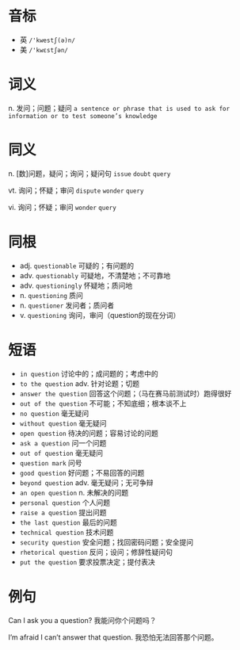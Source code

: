 # 音标

- 英 `/'kwestʃ(ə)n/`
- 美 `/'kwɛstʃən/`

# 词义

n. 发问；问题；疑问
`a sentence or phrase that is used to ask for information or to test someone’s knowledge`

# 同义

n. [数]问题，疑问；询问；疑问句
`issue` `doubt` `query`

vt. 询问；怀疑；审问
`dispute` `wonder` `query`

vi. 询问；怀疑；审问
`wonder` `query`

# 同根

- adj. `questionable` 可疑的；有问题的
- adv. `questionably` 可疑地，不清楚地；不可靠地
- adv. `questioningly` 怀疑地；质问地
- n. `questioning` 质问
- n. `questioner` 发问者；质问者
- v. `questioning` 询问，审问（question的现在分词）

# 短语

- `in question` 讨论中的；成问题的；考虑中的
- `to the question` adv. 针对论题；切题
- `answer the question` 回答这个问题；（马在赛马前测试时）跑得很好
- `out of the question` 不可能；不知底细；根本谈不上
- `no question` 毫无疑问
- `without question` 毫无疑问
- `open question` 待决的问题；容易讨论的问题
- `ask a question` 问一个问题
- `out of question` 毫无疑问
- `question mark` 问号
- `good question` 好问题；不易回答的问题
- `beyond question` adv. 毫无疑问；无可争辩
- `an open question` n. 未解决的问题
- `personal question` 个人问题
- `raise a question` 提出问题
- `the last question` 最后的问题
- `technical question` 技术问题
- `security question` 安全问题；找回密码问题；安全提问
- `rhetorical question` 反问；设问；修辞性疑问句
- `put the question` 要求投票决定；提付表决

# 例句

Can I ask you a question?
我能问你个问题吗？

I’m afraid I can’t answer that question.
我恐怕无法回答那个问题。


